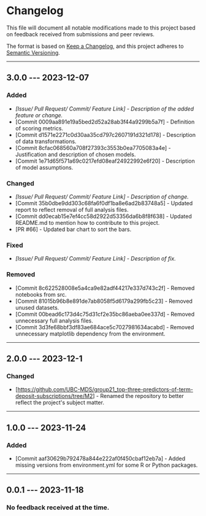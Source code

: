 # Changelog

This file will document all notable modifications made to this project based on feedback received from submissions and peer reviews.

The format is based on [Keep a Changelog](https://keepachangelog.com/en/1.1.0/), and this project adheres to [Semantic Versioning](https://semver.org/spec/v2.0.0.html).

------------------------------------------------------------------------

## 3.0.0 --- 2023-12-07

### Added

-   *[Issue/ Pull Request/ Commit/ Feature Link] - Description of the added feature or change.*
-   [Commit 0009aa891e19a5bed2d52a28ab3f44a9299b5a7f] - Definition of scoring metrics.
-   [Commit d1571e2271c0d30aa35cd797c2607191d321d178] - Description of data transformations.
-   [Commit 8cfac068560a708f27393c3553b0ea7705083a4e] - Justification and description of chosen models.
-   [Commit 1e71d65f571a69c0217efd08eaf24922992e6f20] - Description of model assumptions.

### Changed

-   *[Issue/ Pull Request/ Commit/ Feature Link] - Description of change.*
-   [Commit 35b0dbe9dd303c68fa6f0df1ba8e6ad2b83748a5] - Updated report to reflect removal of full analysis files.
-   [Commit dd0ecab15e7ef4cc58d2922d53356da6b8f8f638] - Updated README.md to mention how to contribute to this project.
-   [PR #66] - Updated bar chart to sort the bars.

### Fixed

-   *[Issue/ Pull Request/ Commit/ Feature Link] - Description of fix.*

### Removed

-   [Commit 8c622528008e5a4ca9e82adf44217e337d743c2f] - Removed notebooks from src.
-   [Commit 81015b96b8e891de7ab8058f5d6179a299fb5c23] - Removed unused datasets.
-   [Commit 00bead6c173d4c75d31cf2e35bc86aeba0ee337d] - Removed unnecessary full analysis files.
-   [Commit 3d3fe68bbf3df83ae684ace5c7027981634acabd] - Removed unnecessary matplotlib dependency from the environment.

------------------------------------------------------------------------

## 2.0.0 --- 2023-12-1

### Changed

-   [<https://github.com/UBC-MDS/group21_top-three-predictors-of-term-deposit-subscriptions/tree/M2>] - Renamed the repository to better reflect the project's subject matter.

------------------------------------------------------------------------

## 1.0.0 --- 2023-11-24

### Added

-   [Commit aaf30629b792478a844e222af0f450cbaf12eb7a] - Added missing versions from environment.yml for some R or Python packages.

------------------------------------------------------------------------

## 0.0.1 --- 2023-11-18

### No feedback received at the time.
